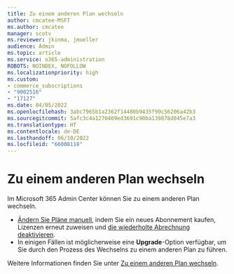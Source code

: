 ```yaml
---
title: Zu einem anderen Plan wechseln
author: cmcatee-MSFT
ms.author: cmcatee
manager: scotv
ms.reviewer: jkinma, jmueller
audience: Admin
ms.topic: article
ms.service: o365-administration
ROBOTS: NOINDEX, NOFOLLOW
ms.localizationpriority: high
ms.custom:
- commerce_subscriptions
- "9002516"
- "17127"
ms.date: 04/05/2022
ms.openlocfilehash: 3abc7965b1a2362f14480b9435f99c56206a42b3
ms.sourcegitcommit: 5afc3c4a1270409ed3691c90ba139878d845e7a3
ms.translationtype: HT
ms.contentlocale: de-DE
ms.lasthandoff: 06/10/2022
ms.locfileid: "66008118"
---
```

# <a name="upgrade-to-a-different-plan"></a>Zu einem anderen Plan wechseln

Im Microsoft 365 Admin Center können Sie zu einem anderen Plan wechseln.

- [Ändern Sie Pläne manuell](https://docs.microsoft.com/microsoft-365/commerce/subscriptions/change-plans-manually), indem Sie ein neues Abonnement kaufen, Lizenzen erneut zuweisen und [die wiederholte Abrechnung deaktivieren](https://docs.microsoft.com/microsoft-365/commerce/subscriptions/renew-your-subscription).
- In einigen Fällen ist möglicherweise eine **Upgrade**-Option verfügbar, um Sie durch den Prozess des Wechselns zu einem anderen Plan zu führen.

Weitere Informationen finden Sie unter [Zu einem anderen Plan wechseln](https://docs.microsoft.com/microsoft-365/commerce/subscriptions/upgrade-to-different-plan).
